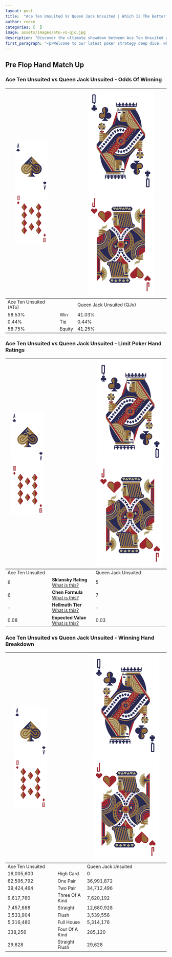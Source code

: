 ```yaml
---
layout: post
title:  "Ace Ten Unsuited Vs Queen Jack Unsuited | Which Is The Better Hand In Poker? A Complete Guide"
author: reece
categories: [  ]
image: assets/images/ato-vs-qjo.jpg
description: "Discover the ultimate showdown between Ace Ten Unsuited and Queen Jack Unsuited in poker! Uncover the odds, strategies, and scenarios where one hand triumphs over the other. Get ready to up your poker game with this thrilling analysis."
first_paragraph: "<p>Welcome to our latest poker strategy deep dive, where we're pitting two distinct hands against each other in a high-stakes showdown: Ace Ten Unsuited vs Queen Jack Unsuited.</p><p>In the dynamic world of poker, every decision counts, and knowing which hand holds the upper hand is key to your success at the table.</p><p>In this article, we'll dissect these two hands, explore the scenarios where one dominates the other, and equip you with the knowledge to make strategic choices that can tip the odds in your favor.</p><p>Get ready to unravel the intriguing dynamics of these poker hands and elevate your game to new heights.</p>"
---
```




[comment]: # (sp0)

## Pre Flop Hand Match Up

<div class="table hand-ratings" markdown="1"> 



### Ace Ten Unsuited vs Queen Jack Unsuited - Odds Of Winning


    
| ![image info](assets/images/hand1/A.png) ![image info](assets/images/hand1/To.png) |  | ![image info](assets/images/hand2/Q.png) ![image info](assets/images/hand2/Jo.png) |
| -------- | -------- | -------- |
| Ace Ten Unsuited (ATo) |  | Queen Jack Unsuited (QJo) |
| 58.53% | Win | 41.03% |
| 0.44% | Tie | 0.44% |
| 58.75% | Equity | 41.25% |




[comment]: # (sp1)



### Ace Ten Unsuited vs Queen Jack Unsuited - Limit Poker Hand Ratings


    
| ![image info](assets/images/hand1/A.png) ![image info](assets/images/hand1/To.png) |  | ![image info](assets/images/hand2/Q.png) ![image info](assets/images/hand2/Jo.png) |
| -------- | -------- | -------- |
| Ace Ten Unsuited |  | Queen Jack Unsuited |
| 6 | **Sklansky Rating** [What is this?](/sklansky-rating-explained) | 5 |
| 6 | **Chen Formula** [What is this?](/chen-formula-explained) | 7 |
| - | **Hellmuth Tier** [What is this?](/Hellmuth-tier-explained) | - |
| 0.08 | **Expected Value** [What is this?](/expected-value-explained) | 0.03 |




[comment]: # (sp2)



### Ace Ten Unsuited vs Queen Jack Unsuited - Winning Hand Breakdown


    
| ![image info](assets/images/hand1/A.png) ![image info](assets/images/hand1/To.png) |  | ![image info](assets/images/hand2/Q.png) ![image info](assets/images/hand2/Jo.png) |
| -------- | -------- | -------- |
| Ace Ten Unsuited |  | Queen Jack Unsuited |
| 16,005,600 | High Card | 0 |
| 62,595,792 | One Pair | 36,991,872 |
| 39,424,464 | Two Pair | 34,712,496 |
| 9,617,760 | Three Of A Kind | 7,620,192 |
| 7,457,688 | Straight | 12,680,928 |
| 3,533,904 | Flush | 3,539,556 |
| 5,316,480 | Full House | 5,314,176 |
| 338,256 | Four Of A Kind | 285,120 |
| 29,628 | Straight Flush | 29,628 |




[comment]: # (sp3)



</div>

[comment]: # (sp4)



[comment]: # (sp5)

